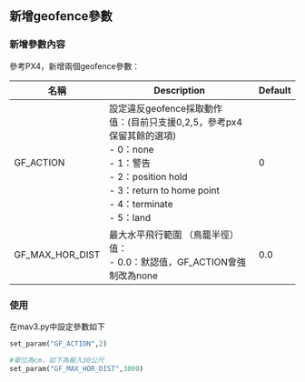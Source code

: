 ## 新增geofence參數

### 新增參數內容

參考PX4，新增兩個geofence參數：

| 名稱            | Description                                                  | Default |
| --------------- | ------------------------------------------------------------ | ------- |
| GF_ACTION       | 設定違反geofence採取動作<br />值：(目前只支援0,2,5，參考px4保留其餘的選項)<br />- 0：none<br />- 1：警告<br />- 2：position hold<br />- 3：return to home point<br />- 4：terminate<br />- 5：land | 0       |
| GF_MAX_HOR_DIST | 最大水平飛行範圍 （鳥籠半徑）<br />值：<br />- 0.0：默認值，GF_ACTION會強制改為none | 0.0     |

### 使用

在mav3.py中設定參數如下

```python
set_param("GF_ACTION",2)

#單位為cm，如下為輸入30公尺
set_param("GF_MAX_HOR_DIST",3000)
```

